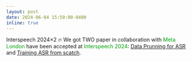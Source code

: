 ```yaml
---
layout: post
date: 2024-06-04 15:59:00-0400
inline: true
---
```




<span class="badge-flag" data-conf="publication">Interspeech 2024×2</span> &#128293; We got TWO paper in collaboration with <font color=009f06>Meta London</font> have been accepted at <font color=009f06>Interspeech 2024</font>: [Data Prunning for ASR](https://arxiv.org/pdf/2406.18373) and [Training ASR from scatch](https://arxiv.org/pdf/2406.17614).